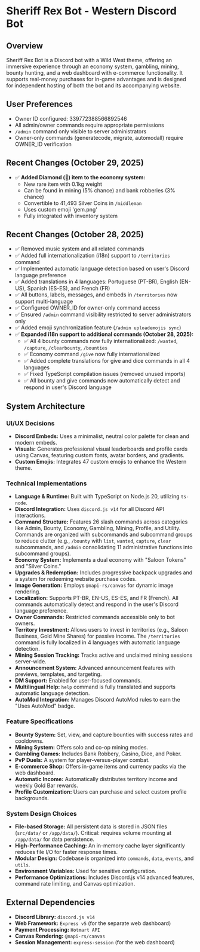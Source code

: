 # Sheriff Rex Bot - Western Discord Bot

## Overview
Sheriff Rex Bot is a Discord bot with a Wild West theme, offering an immersive experience through an economy system, gambling, mining, bounty hunting, and a web dashboard with e-commerce functionality. It supports real-money purchases for in-game advantages and is designed for independent hosting of both the bot and its accompanying website.

## User Preferences
- Owner ID configured: 339772388566892546
- All admin/owner commands require appropriate permissions
- `/admin` command only visible to server administrators
- Owner-only commands (generatecode, migrate, automodall) require OWNER_ID verification

## Recent Changes (October 29, 2025)
- ✅ **Added Diamond (💎) item to the economy system:**
  - New rare item with 0.1kg weight
  - Can be found in mining (5% chance) and bank robberies (3% chance)
  - Convertible to 41,493 Silver Coins in `/middleman`
  - Uses custom emoji 'gem.png'
  - Fully integrated with inventory system

## Recent Changes (October 28, 2025)
- ✅ Removed music system and all related commands
- ✅ Added full internationalization (i18n) support to `/territories` command
- ✅ Implemented automatic language detection based on user's Discord language preference
- ✅ Added translations in 4 languages: Portuguese (PT-BR), English (EN-US), Spanish (ES-ES), and French (FR)
- ✅ All buttons, labels, messages, and embeds in `/territories` now support multi-language
- ✅ Configured OWNER_ID for owner-only command access
- ✅ Ensured `/admin` command visibility restricted to server administrators only
- ✅ Added emoji synchronization feature (`/admin uploademojis sync`)
- ✅ **Expanded i18n support to additional commands (October 28, 2025):**
  - ✅ All 4 bounty commands now fully internationalized: `/wanted`, `/capture`, `/clearbounty`, `/bounties`
  - ✅ Economy command `/give` now fully internationalized
  - ✅ Added complete translations for give and dice commands in all 4 languages
  - ✅ Fixed TypeScript compilation issues (removed unused imports)
  - ✅ All bounty and give commands now automatically detect and respond in user's Discord language

## System Architecture

### UI/UX Decisions
- **Discord Embeds:** Uses a minimalist, neutral color palette for clean and modern embeds.
- **Visuals:** Generates professional visual leaderboards and profile cards using Canvas, featuring custom fonts, avatar borders, and gradients.
- **Custom Emojis:** Integrates 47 custom emojis to enhance the Western theme.

### Technical Implementations
- **Language & Runtime:** Built with TypeScript on Node.js 20, utilizing `ts-node`.
- **Discord Integration:** Uses `discord.js v14` for all Discord API interactions.
- **Command Structure:** Features 26 slash commands across categories like Admin, Bounty, Economy, Gambling, Mining, Profile, and Utility. Commands are organized with subcommands and subcommand groups to reduce clutter (e.g., `/bounty` with `list`, `wanted`, `capture`, `clear` subcommands, and `/admin` consolidating 11 administrative functions into subcommand groups).
- **Economy System:** Implements a dual economy with "Saloon Tokens" and "Silver Coins."
- **Upgrades & Redemption:** Includes progressive backpack upgrades and a system for redeeming website purchase codes.
- **Image Generation:** Employs `@napi-rs/canvas` for dynamic image rendering.
- **Localization:** Supports PT-BR, EN-US, ES-ES, and FR (French). All commands automatically detect and respond in the user's Discord language preference.
- **Owner Commands:** Restricted commands accessible only to bot owners.
- **Territory Investment:** Allows users to invest in territories (e.g., Saloon Business, Gold Mine Shares) for passive income. The `/territories` command is fully localized in 4 languages with automatic language detection.
- **Mining Session Tracking:** Tracks active and unclaimed mining sessions server-wide.
- **Announcement System:** Advanced announcement features with previews, templates, and targeting.
- **DM Support:** Enabled for user-focused commands.
- **Multilingual Help:** `help` command is fully translated and supports automatic language detection.
- **AutoMod Integration:** Manages Discord AutoMod rules to earn the "Uses AutoMod" badge.

### Feature Specifications
- **Bounty System:** Set, view, and capture bounties with success rates and cooldowns.
- **Mining System:** Offers solo and co-op mining modes.
- **Gambling Games:** Includes Bank Robbery, Casino, Dice, and Poker.
- **PvP Duels:** A system for player-versus-player combat.
- **E-commerce Shop:** Offers in-game items and currency packs via the web dashboard.
- **Automatic Income:** Automatically distributes territory income and weekly Gold Bar rewards.
- **Profile Customization:** Users can purchase and select custom profile backgrounds.

### System Design Choices
- **File-based Storage:** All persistent data is stored in JSON files (`src/data/` or `/app/data/`). Critical: requires volume mounting at `/app/data/` for data persistence.
- **High-Performance Caching:** An in-memory cache layer significantly reduces file I/O for faster response times.
- **Modular Design:** Codebase is organized into `commands`, `data`, `events`, and `utils`.
- **Environment Variables:** Used for sensitive configuration.
- **Performance Optimizations:** Includes Discord.js v14 advanced features, command rate limiting, and Canvas optimization.

## External Dependencies
- **Discord Library:** `discord.js v14`
- **Web Framework:** `Express v5` (for the separate web dashboard)
- **Payment Processing:** `Hotmart API`
- **Canvas Rendering:** `@napi-rs/canvas`
- **Session Management:** `express-session` (for the web dashboard)